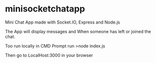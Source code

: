 # minisocketchatapp
Mini Chat App made with Socket.IO, Express and Node.js

The App will display messages and When someone has left or joined the chat.

Too run locally in CMD Prompt run >node index.js

Then go to LocalHost:3000 in your browser
